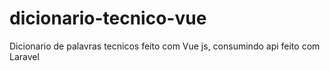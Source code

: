 # dicionario-tecnico-vue
 Dicionario de palavras tecnicos feito com Vue js, consumindo api feito com Laravel
